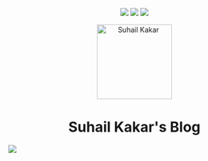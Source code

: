 <p align="center" width="100%">
      <img src="https://shields.io/badge/Powered%20by-Hashnode-blue?style=for-the-badge"> 
      <img src="https://shields.io/badge/Available%20At-blog.suhailkakar.com-orange?style=for-the-badge"> 
      <img src="https://shields.io/badge/Twitter-suhailkakar-yellow?style=for-the-badge"> 
</p>

<p align="center">
    <img width="150" height="auto" src="https://i.ibb.co/JHpDQDD/Untitled-design-3.png" alt="Suhail Kakar" />
<h1 align="center">Suhail Kakar's Blog</h1>
<img src="https://i.ibb.co/chX4wtm/screely-1626886974256.png" />

